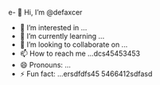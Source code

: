 e- 👋 Hi, I’m @defaxcer
- 👀 I’m interested in ...
- 🌱 I’m currently learning ...
- 💞️ I’m looking to collaborate on ...
- 📫 How to reach me ...dcs45453453
- 😄 Pronouns: ...
- ⚡ Fun fact: ...ersdfdfs45
5466412sdfasd
<!---4553erf
defaxcer/defaxcer is a ✨ special ✨ sdfrepository 24dhg545
because its `README.md` (this file) appears on your GitHub profile.
You can click the Preview link to take a look at your changes.jgf
--->
